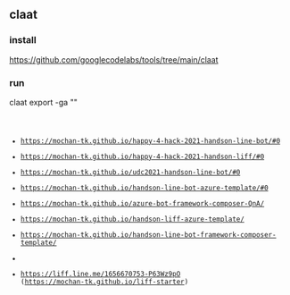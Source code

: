 ## claat 
### install
https://github.com/googlecodelabs/tools/tree/main/claat

### run
claat export -ga "" <code>


- https://mochan-tk.github.io/happy-4-hack-2021-handson-line-bot/#0  
- https://mochan-tk.github.io/happy-4-hack-2021-handson-liff/#0  
- https://mochan-tk.github.io/udc2021-handson-line-bot/#0  
- https://mochan-tk.github.io/handson-line-bot-azure-template/#0  
- https://mochan-tk.github.io/azure-bot-framework-composer-QnA/
- https://mochan-tk.github.io/handson-liff-azure-template/
- https://mochan-tk.github.io/handson-line-bot-framework-composer-template/
- 
- https://liff.line.me/1656670753-P63Wz9pO (https://mochan-tk.github.io/liff-starter)